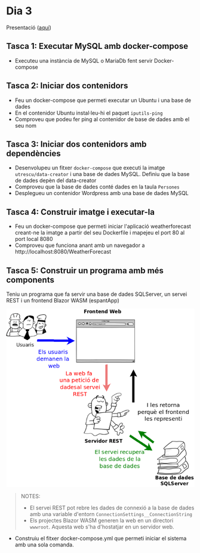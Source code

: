 # Dia 3

Presentació ([aquí](https://docs.google.com/presentation/d/1Ap0gw2PujJWGaw5-PC2BDP4NsNsNyI2LHwGfjv5SuoQ/edit?usp=sharing))

## Tasca 1: Executar MySQL amb docker-compose

- Executeu una instància de MySQL o MariaDb fent servir Docker-compose

## Tasca 2: Iniciar dos contenidors

- Feu un docker-compose que permeti executar un Ubuntu i una base de dades
- En el contenidor Ubuntu instal·leu-hi el paquet `iputils-ping`
- Comproveu que podeu fer ping al contenidor de base de dades amb el seu nom

## Tasca 3: Iniciar dos contenidors amb dependències

- Desenvolupeu un fitxer `docker-compose` que executi la imatge `utrescu/data-creator` i una base de dades MySQL. Definiu que la base de dades depèn del data-creator
- Comproveu que la base de dades conté dades en la taula `Persones`
- Desplegueu un contenidor Wordpress amb una base de dades MySQL

## Tasca 4: Construir imatge i executar-la

- Feu un docker-compose que permeti iniciar l'aplicació weatherforecast creant-ne la imatge a partir del seu Dockerfile i mapejeu el port 80 al port local 8080
- Comproveu que funciona anant amb un navegador a http://localhost:8080/WeatherForecast

## Tasca 5: Construir un programa amb més components

Teniu un programa que fa servir una base de dades SQLServer, un servei REST i un frontend Blazor WASM (espantApp)

![Rest](images/webservice.png)

> NOTES:
>
> - El servei REST pot rebre les dades de connexió a la base de dades amb una variable d'entorn `ConnectionSettings__ConnectionString`
> - Els projectes Blazor WASM generen la web en un directori `wwwroot`. Aquesta web s'ha d'hostatjar en un servidor web.

- Construiu el fitxer docker-compose.yml que permeti iniciar el sistema amb una sola comanda.
